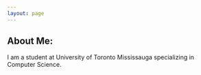 ```yaml
---
layout: page
---
```


<h2>About Me:</h2>

I am a student at University of Toronto Mississauga specializing in Computer Science.



